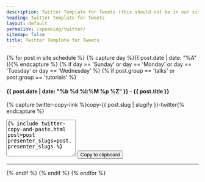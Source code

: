 ```yaml
---
description: Twitter Template for Tweets (this should not be in our sitemaps file)
heading: Twitter Template for Tweets
layout: default
permalink: /speaking/twitter/
sitemap: false
title: Twitter Template for Tweets
---
```


<script src="https://cdn.tailwindcss.com"></script>

{% for post in site.schedule %}
{% capture day %}{{ post.date | date: "%A" }}{% endcapture %}
{% if day == 'Sunday' or day == 'Monday' or day == 'Tuesday' or day == 'Wednesday' %}
{% if post.group == 'talks' or post.group == 'tutorials' %}
<div class="event-byline">
<h4>{{ post.date | date: "%b %d %l:%M %p %Z" }} - {{ post.title }}</h4>

{% capture twitter-copy-link %}copy-{{ post.slug | slugify }}-twitter{% endcapture %}

<textarea rows="6" id="{{ twitter-copy-link }}">
{% include twitter-copy-and-paste.html post=post presenter_slugs=post.presenter_slugs %}
</textarea>

<button class="btn bg-blue-200 border-solid border-2 border-grey-800 rounded-lg px-2 py-1" data-clipboard-action="copy" data-clipboard-target="#{{ twitter-copy-link }}">
Copy to clipboard
</button>
</div>

<hr>
{% endif %}
{% endif %}
{% endfor %}

<script src="https://cdnjs.cloudflare.com/ajax/libs/clipboard.js/2.0.4/clipboard.min.js"></script>
<script>
new ClipboardJS('.btn');
</script>
